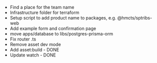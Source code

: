 - Find a place for the team name
- Infrastructure folder for terraform
- Setup script to add product name to packages, e.g. @hmcts/sptribs-web
- Add example form and confirmation page
- move apps/database to libs/postgres-prisma-orm
- Fix router .ts
- Remove asset dev mode
- Add asset:build - DONE
- Update watch - DONE